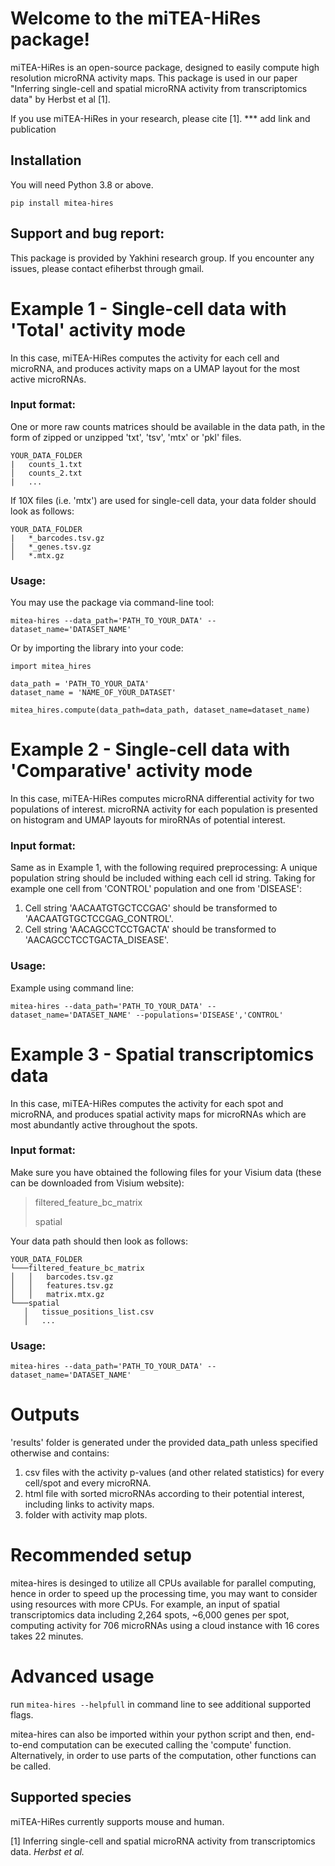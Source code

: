# Welcome to the miTEA-HiRes package!

miTEA-HiRes is an open-source package, designed to easily compute high resolution microRNA activity 
maps. This package is used in our paper "Inferring single-cell and spatial microRNA 
activity from transcriptomics data" by Herbst et al [1].

If you use miTEA-HiRes in your research, please cite [1]. 
*** add link and publication 

## Installation
You will need Python 3.8 or above.
```
pip install mitea-hires
```

## Support and bug report:
This package is provided by Yakhini research group.
If you encounter any issues, please contact efiherbst through gmail.

# Example 1 - Single-cell data with 'Total' activity mode
In this case, miTEA-HiRes computes the activity for each cell and microRNA, and produces activity 
maps on a UMAP layout for the most active microRNAs.
### Input format:
One or more raw counts matrices should be available in the data path, in the form of zipped or 
unzipped 'txt', 'tsv', 'mtx' or 'pkl' files. 
 
 ```
YOUR_DATA_FOLDER
|   counts_1.txt
│   counts_2.txt
|   ...
```

If 10X files (i.e. 'mtx') are used for single-cell data, your data folder should look as follows: 
 ```
YOUR_DATA_FOLDER
|   *_barcodes.tsv.gz   
│   *_genes.tsv.gz
│   *.mtx.gz
```
### Usage:
You may use the package via command-line tool:
```
mitea-hires --data_path='PATH_TO_YOUR_DATA' --dataset_name='DATASET_NAME'
```

Or by importing the library into your code:
```
import mitea_hires

data_path = 'PATH_TO_YOUR_DATA'
dataset_name = 'NAME_OF_YOUR_DATASET' 

mitea_hires.compute(data_path=data_path, dataset_name=dataset_name)
```

# Example 2 - Single-cell data with 'Comparative' activity mode
In this case, miTEA-HiRes computes microRNA differential activity for two populations of interest. 
microRNA activity for each population is presented on histogram and UMAP layouts for miroRNAs of 
potential interest.
### Input format:
Same as in Example 1, with the following required preprocessing:
A unique population string should be included withing each cell id string.
Taking for example one cell from 'CONTROL' population and one from 'DISEASE':
1. Cell string 'AACAATGTGCTCCGAG' should be transformed to 'AACAATGTGCTCCGAG_CONTROL'.
2. Cell string 'AACAGCCTCCTGACTA' should be transformed to 'AACAGCCTCCTGACTA_DISEASE'.
### Usage:
Example using command line:
```
mitea-hires --data_path='PATH_TO_YOUR_DATA' --dataset_name='DATASET_NAME' --populations='DISEASE','CONTROL'
```
# Example 3 - Spatial transcriptomics data
In this case, miTEA-HiRes computes the activity for each spot and microRNA, and produces spatial 
activity maps for microRNAs which are most abundantly active throughout the spots.
### Input format:
Make sure you have obtained the following files for your Visium data (these can be downloaded 
from Visium website):
> filtered_feature_bc_matrix
>
> spatial

Your data path should then look as follows:
 ```
YOUR_DATA_FOLDER
└───filtered_feature_bc_matrix
│   │   barcodes.tsv.gz
│   │   features.tsv.gz
│   │   matrix.mtx.gz
└───spatial
	│   tissue_positions_list.csv
	│   ...
```
### Usage:
```
mitea-hires --data_path='PATH_TO_YOUR_DATA' --dataset_name='DATASET_NAME'
```

# Outputs
'results' folder is generated under the provided data_path unless specified otherwise and contains:
1. csv files with the activity p-values (and other related statistics) for every cell/spot and 
    every microRNA.
2. html file with sorted microRNAs according to their potential interest, including links to 
    activity maps.
3. folder with activity map plots.

# Recommended setup
mitea-hires is desinged to utilize all CPUs available for parallel computing, hence in order to 
speed up the processing time, you may want to consider using resources with more CPUs.
For example, an input of spatial transcriptomics data including 2,264 spots, ~6,000 genes per spot, 
computing activity for 706 microRNAs using a cloud instance with 16 cores takes 22 minutes.

# Advanced usage
run ```mitea-hires --helpfull``` in command line to see additional supported flags.

mitea-hires can also be imported within your python script and then, end-to-end computation can be 
executed calling the 'compute' function. Alternatively, in order to use parts of the computation, 
other functions can be called.

## Supported species
miTEA-HiRes currently supports mouse and human. 

[1] Inferring single-cell and spatial microRNA activity from transcriptomics data. *Herbst et al.* 
